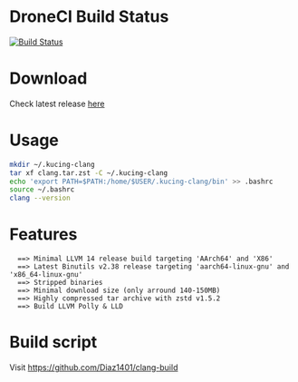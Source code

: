 # DroneCI Build Status
[![Build Status](https://cloud.drone.io/api/badges/Diaz1401/clang-build/status.svg?ref=refs/heads/main)](https://cloud.drone.io/Diaz1401/clang-build)

# Download
Check latest release [here](https://github.com/Diaz1401/clang/releases/latest)

# Usage
```bash
mkdir ~/.kucing-clang
tar xf clang.tar.zst -C ~/.kucing-clang
echo 'export PATH=$PATH:/home/$USER/.kucing-clang/bin' >> .bashrc
source ~/.bashrc
clang --version
```
# Features
```
  ==> Minimal LLVM 14 release build targeting 'AArch64' and 'X86'
  ==> Latest Binutils v2.38 release targeting 'aarch64-linux-gnu' and 'x86_64-linux-gnu'
  ==> Stripped binaries
  ==> Minimal download size (only arround 140-150MB)
  ==> Highly compressed tar archive with zstd v1.5.2
  ==> Build LLVM Polly & LLD
```
# Build script

  Visit https://github.com/Diaz1401/clang-build
